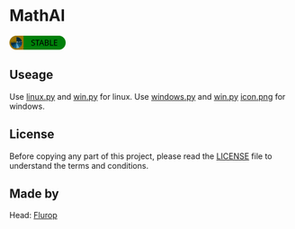 # MathAI

[<img alt="Status" src="https://raw.githubusercontent.com/Orbinuity/.github/main/status/stable.png" width="100" height="25">](https://orbinuity.github.io/statusIcons)

## Useage

Use [linux.py](./linux.py) and [win.py](./win.py) for linux.
Use [windows.py](./windows.py) and [win.py](./win.py) [icon.png](./icon.png) for windows.

## License

Before copying any part of this project, please read the [LICENSE](./LICENSE) file to understand the terms and conditions.

## Made by

Head: [Flurop](https://github.com/Flurop)